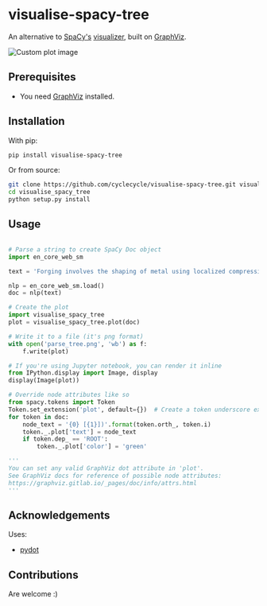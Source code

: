 # visualise-spacy-tree

An alternative to [SpaCy's](https://spacy.io) [visualizer](https://spacy.io/usage/visualizers#dep), built on [GraphViz](https://graphviz.gitlab.io/). 

![Custom plot image](https://github.com/cyclecycle/visualise-spacy-tree/blob/master/example_plots/custom_plot.png)

## Prerequisites

- You need [GraphViz](https://graphviz.gitlab.io/download/) installed.

## Installation

With pip:

```bash
pip install visualise-spacy-tree
```

Or from source:

```bash
git clone https://github.com/cyclecycle/visualise-spacy-tree.git visualise_spacy_tree
cd visualise_spacy_tree
python setup.py install
```

## Usage

```python

# Parse a string to create SpaCy Doc object
import en_core_web_sm

text = 'Forging involves the shaping of metal using localized compressive forces.'

nlp = en_core_web_sm.load()
doc = nlp(text)

# Create the plot
import visualise_spacy_tree
plot = visualise_spacy_tree.plot(doc)

# Write it to a file (it's png format)
with open('parse_tree.png', 'wb') as f:
    f.write(plot)

# If you're using Jupyter notebook, you can render it inline
from IPython.display import Image, display
display(Image(plot))

# Override node attributes like so
from spacy.tokens import Token
Token.set_extension('plot', default={})  # Create a token underscore extension
for token in doc:
    node_text = '{0} [{1}])'.format(token.orth_, token.i)
    token._.plot['text'] = node_text
    if token.dep_ == 'ROOT':
        token._.plot['color'] = 'green'

'''
You can set any valid GraphViz dot attribute in 'plot'.
See GraphViz docs for reference of possible node attributes:
https://graphviz.gitlab.io/_pages/doc/info/attrs.html
'''

```

## Acknowledgements

Uses:

- [pydot](https://github.com/pydot/pydot)

## Contributions

Are welcome :)